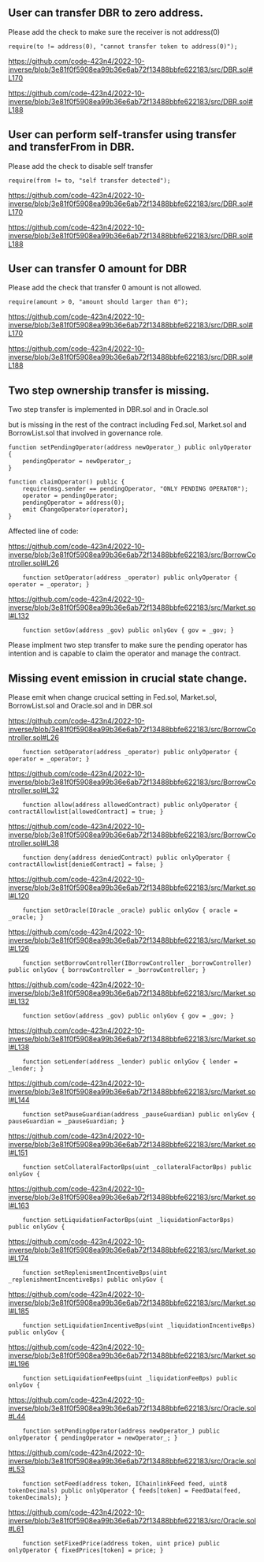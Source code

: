## User can transfer DBR to zero address.

Please add the check to make sure the receiver is not address(0)

```solidity
require(to != address(0), "cannot transfer token to address(0)");
```

https://github.com/code-423n4/2022-10-inverse/blob/3e81f0f5908ea99b36e6ab72f13488bbfe622183/src/DBR.sol#L170

https://github.com/code-423n4/2022-10-inverse/blob/3e81f0f5908ea99b36e6ab72f13488bbfe622183/src/DBR.sol#L188

## User can perform self-transfer using transfer and transferFrom in DBR.

Please add the check to disable self transfer

```solidity
require(from != to, "self transfer detected");
```

https://github.com/code-423n4/2022-10-inverse/blob/3e81f0f5908ea99b36e6ab72f13488bbfe622183/src/DBR.sol#L170

https://github.com/code-423n4/2022-10-inverse/blob/3e81f0f5908ea99b36e6ab72f13488bbfe622183/src/DBR.sol#L188

## User can transfer 0 amount for DBR

Please add the check that transfer 0 amount is not allowed.

```solidity
require(amount > 0, "amount should larger than 0");
```

https://github.com/code-423n4/2022-10-inverse/blob/3e81f0f5908ea99b36e6ab72f13488bbfe622183/src/DBR.sol#L170

https://github.com/code-423n4/2022-10-inverse/blob/3e81f0f5908ea99b36e6ab72f13488bbfe622183/src/DBR.sol#L188

## Two step ownership transfer is missing.

Two step transfer is implemented in DBR.sol and in Oracle.sol

but is missing in the rest of the contract including Fed.sol, Market.sol and BorrowList.sol that involved in governance role.

```solidity
function setPendingOperator(address newOperator_) public onlyOperator {
	pendingOperator = newOperator_;
}
```

```solidity
function claimOperator() public {
	require(msg.sender == pendingOperator, "ONLY PENDING OPERATOR");
	operator = pendingOperator;
	pendingOperator = address(0);
	emit ChangeOperator(operator);
}
```

Affected line of code:

https://github.com/code-423n4/2022-10-inverse/blob/3e81f0f5908ea99b36e6ab72f13488bbfe622183/src/BorrowController.sol#L26


```solidity
    function setOperator(address _operator) public onlyOperator { operator = _operator; }
```
            
https://github.com/code-423n4/2022-10-inverse/blob/3e81f0f5908ea99b36e6ab72f13488bbfe622183/src/Market.sol#L132

```solidity
    function setGov(address _gov) public onlyGov { gov = _gov; }
```
            

Please implment two step transfer to make sure the pending operator has intention and is capable to claim the operator and manage the contract.

## Missing event emission in crucial state change.

Please emit when change crucical setting in Fed.sol, Market.sol, BorrowList.sol and Oracle.sol and in DBR.sol

https://github.com/code-423n4/2022-10-inverse/blob/3e81f0f5908ea99b36e6ab72f13488bbfe622183/src/BorrowController.sol#L26


```solidity
    function setOperator(address _operator) public onlyOperator { operator = _operator; }
```
            

https://github.com/code-423n4/2022-10-inverse/blob/3e81f0f5908ea99b36e6ab72f13488bbfe622183/src/BorrowController.sol#L32


```solidity
    function allow(address allowedContract) public onlyOperator { contractAllowlist[allowedContract] = true; }
```
            

https://github.com/code-423n4/2022-10-inverse/blob/3e81f0f5908ea99b36e6ab72f13488bbfe622183/src/BorrowController.sol#L38


```solidity
    function deny(address deniedContract) public onlyOperator { contractAllowlist[deniedContract] = false; }
```
            

https://github.com/code-423n4/2022-10-inverse/blob/3e81f0f5908ea99b36e6ab72f13488bbfe622183/src/Market.sol#L120


```solidity
    function setOracle(IOracle _oracle) public onlyGov { oracle = _oracle; }
```
            

https://github.com/code-423n4/2022-10-inverse/blob/3e81f0f5908ea99b36e6ab72f13488bbfe622183/src/Market.sol#L126


```solidity
    function setBorrowController(IBorrowController _borrowController) public onlyGov { borrowController = _borrowController; }
```
            

https://github.com/code-423n4/2022-10-inverse/blob/3e81f0f5908ea99b36e6ab72f13488bbfe622183/src/Market.sol#L132


```solidity
    function setGov(address _gov) public onlyGov { gov = _gov; }
```
            

https://github.com/code-423n4/2022-10-inverse/blob/3e81f0f5908ea99b36e6ab72f13488bbfe622183/src/Market.sol#L138


```solidity
    function setLender(address _lender) public onlyGov { lender = _lender; }
```
            

https://github.com/code-423n4/2022-10-inverse/blob/3e81f0f5908ea99b36e6ab72f13488bbfe622183/src/Market.sol#L144


```solidity
    function setPauseGuardian(address _pauseGuardian) public onlyGov { pauseGuardian = _pauseGuardian; }
```
            

https://github.com/code-423n4/2022-10-inverse/blob/3e81f0f5908ea99b36e6ab72f13488bbfe622183/src/Market.sol#L151


```solidity
    function setCollateralFactorBps(uint _collateralFactorBps) public onlyGov {
```
            

https://github.com/code-423n4/2022-10-inverse/blob/3e81f0f5908ea99b36e6ab72f13488bbfe622183/src/Market.sol#L163


```solidity
    function setLiquidationFactorBps(uint _liquidationFactorBps) public onlyGov {
```
            

https://github.com/code-423n4/2022-10-inverse/blob/3e81f0f5908ea99b36e6ab72f13488bbfe622183/src/Market.sol#L174


```solidity
    function setReplenismentIncentiveBps(uint _replenishmentIncentiveBps) public onlyGov {
```
            

https://github.com/code-423n4/2022-10-inverse/blob/3e81f0f5908ea99b36e6ab72f13488bbfe622183/src/Market.sol#L185


```solidity
    function setLiquidationIncentiveBps(uint _liquidationIncentiveBps) public onlyGov {
```
            

https://github.com/code-423n4/2022-10-inverse/blob/3e81f0f5908ea99b36e6ab72f13488bbfe622183/src/Market.sol#L196


```solidity
    function setLiquidationFeeBps(uint _liquidationFeeBps) public onlyGov {
```
            

https://github.com/code-423n4/2022-10-inverse/blob/3e81f0f5908ea99b36e6ab72f13488bbfe622183/src/Oracle.sol#L44


```solidity
    function setPendingOperator(address newOperator_) public onlyOperator { pendingOperator = newOperator_; }
```
            

https://github.com/code-423n4/2022-10-inverse/blob/3e81f0f5908ea99b36e6ab72f13488bbfe622183/src/Oracle.sol#L53


```solidity
    function setFeed(address token, IChainlinkFeed feed, uint8 tokenDecimals) public onlyOperator { feeds[token] = FeedData(feed, tokenDecimals); }
```

https://github.com/code-423n4/2022-10-inverse/blob/3e81f0f5908ea99b36e6ab72f13488bbfe622183/src/Oracle.sol#L61


```solidity
    function setFixedPrice(address token, uint price) public onlyOperator { fixedPrices[token] = price; }
```